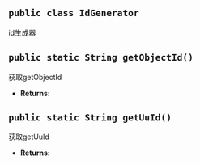 
## `public class IdGenerator`

id生成器

## `public static String getObjectId()`

获取getObjectId

 * **Returns:** 

## `public static String getUuId()`

获取getUuId

 * **Returns:** 